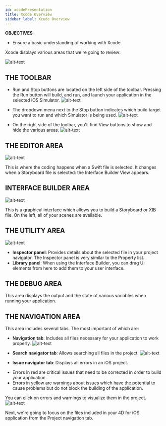 ```yaml
---
id: xcodePresentation
title: Xcode Overview
sidebar_label: Xcode Overview
---
```


<div class = "objectives">
<b>OBJECTIVES</b>

* Ensure a basic understanding of working with Xcode.
</div>


Xcode displays various areas that we're going to review:

![alt-text](assets/OpenYourProjectWithXcode/Discover-Xcode-4D-for-iOS.png)

## THE TOOLBAR

* Run and Stop buttons are located on the left side of the toolbar. Pressing the Run button will build, and run, and launch your application in the selected iOS Simulator. 
![alt-text](assets/OpenYourProjectWithXcode/Toolbar-Build-and-Run-Xcode-4D-for-iOS.png)

* The dropdown menu next to the Stop button indicates which build target you want to run and which Simulator is being used.
![alt-text](assets/OpenYourProjectWithXcode/Toolbar-Target-simulator-Xcode-4D-for-iOS.png)

* On the right side of the toolbar, you'll find View buttons to show and hide the various areas.
![alt-text](assets/OpenYourProjectWithXcode/Toolbar-View-buttons-Xcode-4D-for-iOS.png)


## THE EDITOR AREA

![alt-text](assets/OpenYourProjectWithXcode/Editor-Xcode-4D-for-iOS.png)

This is where the coding happens when a Swift file is selected.
It changes when a Storyboard file is selected: the Interface Builder View appears.


## INTERFACE BUILDER AREA

![alt-text](assets/OpenYourProjectWithXcode/Interface-Builder-Xcode-4D-for-iOS.png)

This is a graphical interface which allows you to build a Storyboard or XIB file. On the left, all of your scenes are available. 


## THE UTILITY AREA

![alt-text](assets/OpenYourProjectWithXcode/Utility-Xcode-4D-for-iOS.png)

* <b>Inspector panel</b>: Provides details about the selected file in your project navigator. The Inspector panel is very similar to the Property list.
* <b>Library panel</b>: When using the Interface Builder, you can drag UI elements from here to add them to your user interface.

## THE DEBUG AREA
 This area displays the output and the state of various variables when running your application.


## THE NAVIGATION AREA
This area includes several tabs. The most important of which are:

* <b>Navigation tab</b>: Includes all files necessary for your application to work properly.
![alt-text](assets/OpenYourProjectWithXcode/Project-Navigation-Editor-Xcode-4D-for-iOS.png)

* <b>Search navigator tab</b>: Allows searching all files in the project.
![alt-text](assets/OpenYourProjectWithXcode/Search-Navigator-Xcode-4D-for-iOS.png)

* <b>Issue navigator tab</b>: Displays all errors in an iOS project. 
- Errors in red are critical issues that need to be corrected in order to build your application. 
- Errors in yellow are warnings about issues which have the potential to cause problems but do not block the building of the application. 

You can click on errors and warnings to visualize them in the project.
![alt-text](assets/OpenYourProjectWithXcode/Issue-Navigator-Xcode-4D-for-iOS.png)


Next, we're going to focus on the files included in your 4D for iOS application from the Project navigation tab.
